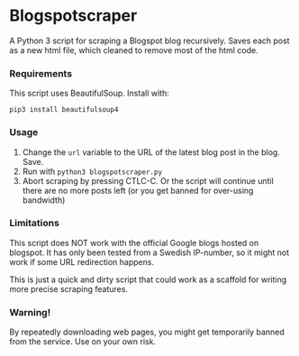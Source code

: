 # Blogspotscraper
A Python 3 script for scraping a Blogspot blog recursively. Saves each post as a new html file, which cleaned to remove most of the html code.

### Requirements
This script uses BeautifulSoup. Install with:

    pip3 install beautifulsoup4

### Usage
1. Change the `url` variable to the URL of the latest blog post in the blog. Save.
2. Run with `python3 blogspotscraper.py`
3. Abort scraping by pressing CTLC-C. Or the script will continue until there are no more posts left (or you get banned for over-using bandwidth)

### Limitations
This script does NOT work with the official Google blogs hosted on blogspot. It has only been tested from a Swedish IP-number, so it might not work if some URL redirection happens.

This is just a quick and dirty script that could work as a scaffold for writing more precise scraping features.

### Warning!
By repeatedly downloading web pages, you might get temporarily banned from the service. Use on your own risk.
